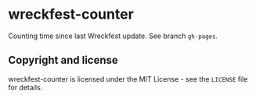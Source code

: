 wreckfest-counter
=================

Counting time since last Wreckfest update.
See branch `gh-pages`.

Copyright and license
---------------------

wreckfest-counter is licensed under the MIT License - see the `LICENSE` file for details.